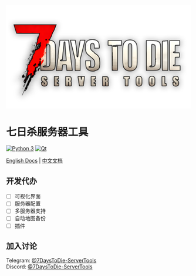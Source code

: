 ![LOGO](images/logo.png)

# 七日杀服务器工具

[![Python 3](https://img.shields.io/badge/Python-3.x-blue.svg)]()
[![Qt](https://img.shields.io/badge/Qt-5-blue.svg)]()

[English Docs]() | [中文文档]()

## 开发代办

- [ ] 可视化界面
- [ ] 服务器配置
- [ ] 多服务器支持
- [ ] 自动地图备份
- [ ] 插件

## 加入讨论

Telegram: [@7DaysToDie-ServerTools](https://t.me/+wMUBqnqWg6MzMGU9)  
Discord: [@7DaysToDie-ServerTools](https://discord.gg/3EeNQWTB)
